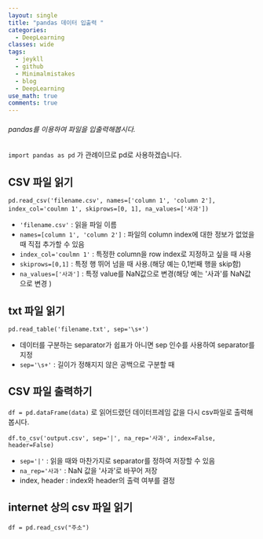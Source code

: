 ```yaml
---
layout: single
title: "pandas 데이터 입출력 "
categories:
  - DeepLearning
classes: wide
tags:
  - jeykll
  - github
  - Minimalmistakes
  - blog
  - DeepLearning
use_math: true
comments: true
---
```


###### pandas를 이용하여 파일을 입출력해봅시다.  

`import pandas as pd` 가 관례이므로 pd로 사용하겠습니다.  

## CSV 파일 읽기
`pd.read_csv('filename.csv', names=['column 1', 'column 2'], index_col='coulmn 1', skiprows=[0, 1], na_values=['사과'])`  

+ `'filename.csv'` : 읽을 파일 이름
+ `names=[column 1', 'column 2']` : 파일의 column index에 대한 정보가 없었을 때 직접 추가할 수 있음  
+ `index_col='coulmn 1'` : 특정한 column을 row index로 지정하고 싶을 때 사용  
+ `skiprows=[0,1]` : 특정 행 뛰어 넘을 때 사용.(해당 예는 0,1번째 행을 skip함)  
+ `na_values=['사과']` : 특정 value를 NaN값으로 변경(해당 예는 '사과'를 NaN값으로 변경 )

## txt 파일 읽기  
`pd.read_table('filename.txt', sep='\s+')`  

+ 데이터를 구분하는 separator가 쉽표가 아니면 sep 인수를 사용하여 separator를 지정  
+ `sep='\s+'` : 길이가 정해지지 않은 공백으로 구분할 때  

## CSV 파일 출력하기  
`df = pd.dataFrame(data)` 로 읽어드렸던 데이터프레임 값을 다시 csv파일로 출력해봅시다.  

`df.to_csv('output.csv', sep='|', na_rep='사과', index=False, header=False)`  

+ `sep='|'` : 읽을 때와 마찬가지로 separator를 정하여 저장할 수 있음  
+ `na_rep='사과'` : NaN 값을 '사과'로 바꾸어 저장  
+ index, header : index와 header의 출력 여부를 결정  

## internet 상의 csv 파일 읽기  
`df = pd.read_csv("주소")`  
